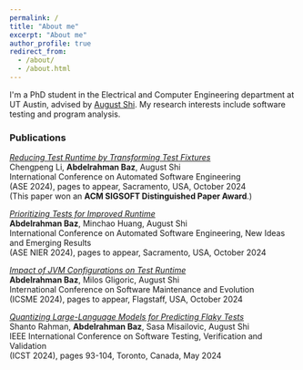 ```yaml
---
permalink: /
title: "About me"
excerpt: "About me"
author_profile: true
redirect_from: 
  - /about/
  - /about.html
---
```


I'm a PhD student in the Electrical and Computer Engineering department at UT Austin, advised by [August Shi](https://sites.utexas.edu/august/). My research interests include software testing and program analysis.


### Publications

[*Reducing Test Runtime by Transforming Test Fixtures*](https://bedomagdi.github.io/files/ABaz-ASE2024.pdf)\
Chengpeng Li, **Abdelrahman Baz**, August Shi\
International Conference on Automated Software Engineering\
(ASE 2024), pages to appear, Sacramento, USA, October 2024\
(This paper won an **ACM SIGSOFT Distinguished Paper Award**.)

[*Prioritizing Tests for Improved Runtime*](https://bedomagdi.github.io/files/ABaz-ASENIER2024.pdf)\
**Abdelrahman Baz**, Minchao Huang, August Shi\
International Conference on Automated Software Engineering, New Ideas and Emerging Results\
(ASE NIER 2024), pages to appear, Sacramento, USA, October 2024

[*Impact of JVM Configurations on Test Runtime*](https://bedomagdi.github.io/files/ABaz-ICSME2024.pdf)\
**Abdelrahman Baz**, Milos Gligoric, August Shi\
International Conference on Software Maintenance and Evolution\
(ICSME 2024), pages to appear, Flagstaff, USA, October 2024

[*Quantizing Large-Language Models for Predicting Flaky Tests*](https://bedomagdi.github.io/files/ABaz-ICST2024.pdf)\
Shanto Rahman, **Abdelrahman Baz**, Sasa Misailovic, August Shi\
IEEE International Conference on Software Testing, Verification and Validation\
(ICST 2024), pages 93-104, Toronto, Canada, May 2024
